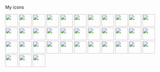 <link rel="preload" as='style' href="https://actwu.github.io/md2.css"/>
<link rel="stylesheet" href="https://actwu.github.io/md2.css"/>

My icons

<p align="left">
<a><img src="https://ise.web.app/icon/1.png" width="40" height="40" onmousedown="copyLink(1)" style="cursor:pointer;" /></a>
<a><img src="https://ise.web.app/icon/2.png" width="40" height="40" onmousedown="copyLink(2)" style="cursor:pointer;" /></a>
<a><img src="https://ise.web.app/icon/3.png" width="40" height="40" onmousedown="copyLink(3)" style="cursor:pointer;" /></a>
<a><img src="https://ise.web.app/icon/4.png" width="40" height="40" onmousedown="copyLink(4)" style="cursor:pointer;" /></a>
<a><img src="https://ise.web.app/icon/5.png" width="40" height="40" onmousedown="copyLink(5)" style="cursor:pointer;" /></a>
<a><img src="https://ise.web.app/icon/6.png" width="40" height="40" onmousedown="copyLink(6)" style="cursor:pointer;" /></a>
<a><img src="https://ise.web.app/icon/7.png" width="40" height="40" onmousedown="copyLink(7)" style="cursor:pointer;" /></a>
<a><img src="https://ise.web.app/icon/8.png" width="40" height="40" onmousedown="copyLink(8)" style="cursor:pointer;" /></a>
<a><img src="https://ise.web.app/icon/9.png" width="40" height="40" onmousedown="copyLink(9)" style="cursor:pointer;" /></a>
<a><img src="https://ise.web.app/icon/10.png" width="40" height="40" onmousedown="copyLink(10)" style="cursor:pointer;" /></a>
<a><img src="https://ise.web.app/icon/11.png" width="40" height="40" onmousedown="copyLink(11)" style="cursor:pointer;" /></a>
<a><img src="https://ise.web.app/icon/12.png" width="40" height="40" onmousedown="copyLink(12)" style="cursor:pointer;" /></a>
<a><img src="https://ise.web.app/icon/13.png" width="40" height="40" onmousedown="copyLink(13)" style="cursor:pointer;" /></a>
<a><img src="https://ise.web.app/icon/14.png" width="40" height="40" onmousedown="copyLink(14)" style="cursor:pointer;" /></a>
<a><img src="https://ise.web.app/icon/15.png" width="40" height="40" onmousedown="copyLink(15)" style="cursor:pointer;" /></a>
<a><img src="https://ise.web.app/icon/16.png" width="40" height="40" onmousedown="copyLink(16)" style="cursor:pointer;" /></a>
<a><img src="https://ise.web.app/icon/17.png" width="40" height="40" onmousedown="copyLink(17)" style="cursor:pointer;" /></a>
<a><img src="https://ise.web.app/icon/18.png" width="40" height="40" onmousedown="copyLink(18)" style="cursor:pointer;" /></a>
<a><img src="https://ise.web.app/icon/19.png" width="40" height="40" onmousedown="copyLink(19)" style="cursor:pointer;" /></a>
<a><img src="https://ise.web.app/icon/20.png" width="40" height="40" onmousedown="copyLink(20)" style="cursor:pointer;" /></a>
<a><img src="https://ise.web.app/icon/21.png" width="40" height="40" onmousedown="copyLink(21)" style="cursor:pointer;" /></a>
<a><img src="https://ise.web.app/icon/22.png" width="40" height="40" onmousedown="copyLink(22)" style="cursor:pointer;" /></a>
<a><img src="https://ise.web.app/icon/23.png" width="40" height="40" onmousedown="copyLink(23)" style="cursor:pointer;" /></a>
<a><img src="https://ise.web.app/icon/24.png" width="40" height="40" onmousedown="copyLink(24)" style="cursor:pointer;" /></a>
<a><img src="https://ise.web.app/icon/25.png" width="40" height="40" onmousedown="copyLink(25)" style="cursor:pointer;" /></a>
<a><img src="https://ise.web.app/icon/26.png" width="40" height="40" onmousedown="copyLink(26)" style="cursor:pointer;" /></a>
<a><img src="https://ise.web.app/icon/27.png" width="40" height="40" onmousedown="copyLink(27)" style="cursor:pointer;" /></a>
<a><img src="https://ise.web.app/icon/28.png" width="40" height="40" onmousedown="copyLink(28)" style="cursor:pointer;" /></a>
<a><img src="https://ise.web.app/icon/29.png" width="40" height="40" onmousedown="copyLink(29)" style="cursor:pointer;" /></a>
<a><img src="https://ise.web.app/icon/30.png" width="40" height="40" onmousedown="copyLink(30)" style="cursor:pointer;" /></a>
<a><img src="https://ise.web.app/icon/31.png" width="40" height="40" onmousedown="copyLink(31)" style="cursor:pointer;" /></a>
<a><img src="https://ise.web.app/icon/32.png" width="40" height="40" onmousedown="copyLink(32)" style="cursor:pointer;" /></a>
<a><img src="https://ise.web.app/icon/33.png" width="40" height="40" onmousedown="copyLink(33)" style="cursor:pointer;" /></a>
<a><img src="https://ise.web.app/icon/34.png" width="40" height="40" onmousedown="copyLink(34)" style="cursor:pointer;" /></a>
<a><img src="https://ise.web.app/icon/35.png" width="40" height="40" onmousedown="copyLink(35)" style="cursor:pointer;" /></a>
<a><img src="https://ise.web.app/icon/36.png" width="40" height="40" onmousedown="copyLink(36)" style="cursor:pointer;" /></a>
</p>

<script>
function copyLink(n) {
const url = `https://ise.web.app/fa/${n}.png`;
navigator.clipboard.writeText(url).then(() => {
console.log(`Copied: ${url}`);
}).catch(err => {
console.error('Failed to copy: ', err);
});
}
</script>
